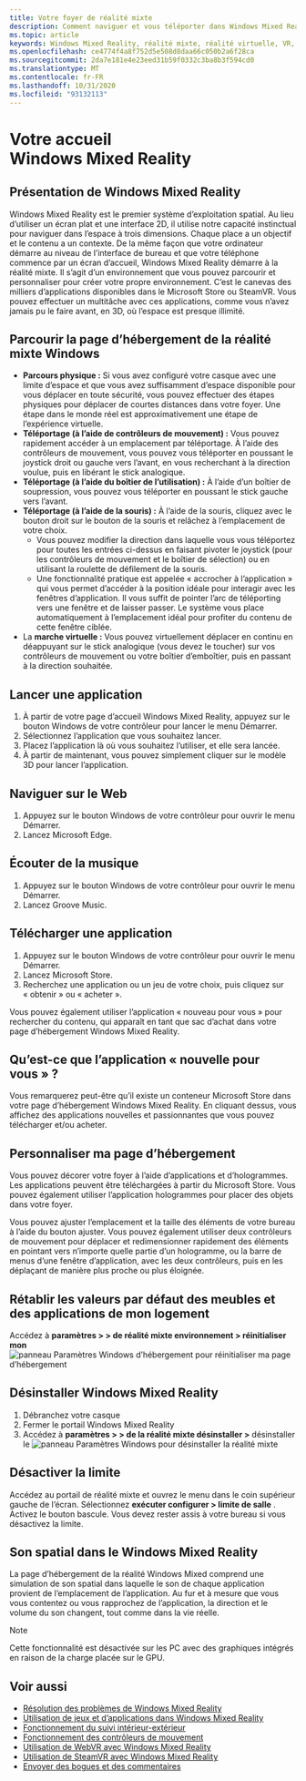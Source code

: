 ```yaml
---
title: Votre foyer de réalité mixte
description: Comment naviguer et vous téléporter dans Windows Mixed Reality, lancer des applications et des jeux, personnaliser la page d’hébergement et modifier les paramètres visuels, audio et vocaux.
ms.topic: article
keywords: Windows Mixed Reality, réalité mixte, réalité virtuelle, VR, MR, famille, naviguer, découvrir, applications, jeux
ms.openlocfilehash: ce4774f4a8f752d5e508d8daa66c050b2a6f28ca
ms.sourcegitcommit: 2da7e181e4e23eed31b59f0332c3ba8b3f594cd0
ms.translationtype: MT
ms.contentlocale: fr-FR
ms.lasthandoff: 10/31/2020
ms.locfileid: "93132113"
---
```

# <a name="your-windows-mixed-reality-home"></a>Votre accueil Windows Mixed Reality

## <a name="what-is-the-windows-mixed-reality-home"></a>Présentation de Windows Mixed Reality

Windows Mixed Reality est le premier système d’exploitation spatial. Au lieu d’utiliser un écran plat et une interface 2D, il utilise notre capacité instinctual pour naviguer dans l’espace à trois dimensions. Chaque place a un objectif et le contenu a un contexte. De la même façon que votre ordinateur démarre au niveau de l’interface de bureau et que votre téléphone commence par un écran d’accueil, Windows Mixed Reality démarre à la réalité mixte. Il s’agit d’un environnement que vous pouvez parcourir et personnaliser pour créer votre propre environnement. C’est le canevas des milliers d’applications disponibles dans le Microsoft Store ou SteamVR. Vous pouvez effectuer un multitâche avec ces applications, comme vous n’avez jamais pu le faire avant, en 3D, où l’espace est presque illimité.

## <a name="move-through-the-windows-mixed-reality-home"></a>Parcourir la page d’hébergement de la réalité mixte Windows

* **Parcours physique :** Si vous avez configuré votre casque avec une limite d’espace et que vous avez suffisamment d’espace disponible pour vous déplacer en toute sécurité, vous pouvez effectuer des étapes physiques pour déplacer de courtes distances dans votre foyer. Une étape dans le monde réel est approximativement une étape de l’expérience virtuelle.
* **Téléportage (à l’aide de contrôleurs de mouvement) :** Vous pouvez rapidement accéder à un emplacement par téléportage. À l’aide des contrôleurs de mouvement, vous pouvez vous téléporter en poussant le joystick droit ou gauche vers l’avant, en vous recherchant à la direction voulue, puis en libérant le stick analogique.
* **Téléportage (à l’aide du boîtier de l’utilisation) :** À l’aide d’un boîtier de soupression, vous pouvez vous téléporter en poussant le stick gauche vers l’avant.
* **Téléportage (à l’aide de la souris) :** À l’aide de la souris, cliquez avec le bouton droit sur le bouton de la souris et relâchez à l’emplacement de votre choix.
  * Vous pouvez modifier la direction dans laquelle vous vous téléportez pour toutes les entrées ci-dessus en faisant pivoter le joystick (pour les contrôleurs de mouvement et le boîtier de sélection) ou en utilisant la roulette de défilement de la souris.
  * Une fonctionnalité pratique est appelée « accrocher à l’application » qui vous permet d’accéder à la position idéale pour interagir avec les fenêtres d’application. Il vous suffit de pointer l’arc de téléporting vers une fenêtre et de laisser passer. Le système vous place automatiquement à l’emplacement idéal pour profiter du contenu de cette fenêtre ciblée.
* La **marche virtuelle :** Vous pouvez virtuellement déplacer en continu en déappuyant sur le stick analogique (vous devez le toucher) sur vos contrôleurs de mouvement ou votre boîtier d’emboîtier, puis en passant à la direction souhaitée.

## <a name="launch-an-app"></a>Lancer une application

1. À partir de votre page d’accueil Windows Mixed Reality, appuyez sur le bouton Windows de votre contrôleur pour lancer le menu Démarrer.
2. Sélectionnez l’application que vous souhaitez lancer.
3. Placez l’application là où vous souhaitez l’utiliser, et elle sera lancée.
4. À partir de maintenant, vous pouvez simplement cliquer sur le modèle 3D pour lancer l’application.

## <a name="browse-the-web"></a>Naviguer sur le Web

1. Appuyez sur le bouton Windows de votre contrôleur pour ouvrir le menu Démarrer.
2. Lancez Microsoft Edge.

## <a name="play-music"></a>Écouter de la musique

1. Appuyez sur le bouton Windows de votre contrôleur pour ouvrir le menu Démarrer.
2. Lancez Groove Music.

## <a name="download-an-app"></a>Télécharger une application

1. Appuyez sur le bouton Windows de votre contrôleur pour ouvrir le menu Démarrer.
2. Lancez Microsoft Store.
3. Recherchez une application ou un jeu de votre choix, puis cliquez sur « obtenir » ou « acheter ».

Vous pouvez également utiliser l’application « nouveau pour vous » pour rechercher du contenu, qui apparaît en tant que sac d’achat dans votre page d’hébergement Windows Mixed Reality.

## <a name="what-is-the-new-for-you-app"></a>Qu’est-ce que l’application « nouvelle pour vous » ?

Vous remarquerez peut-être qu’il existe un conteneur Microsoft Store dans votre page d’hébergement Windows Mixed Reality. En cliquant dessus, vous affichez des applications nouvelles et passionnantes que vous pouvez télécharger et/ou acheter.

## <a name="personalize-my-home"></a>Personnaliser ma page d’hébergement

Vous pouvez décorer votre foyer à l’aide d’applications et d’hologrammes. Les applications peuvent être téléchargées à partir du Microsoft Store. Vous pouvez également utiliser l’application hologrammes pour placer des objets dans votre foyer.

Vous pouvez ajuster l’emplacement et la taille des éléments de votre bureau à l’aide du bouton ajuster. Vous pouvez également utiliser deux contrôleurs de mouvement pour déplacer et redimensionner rapidement des éléments en pointant vers n’importe quelle partie d’un hologramme, ou la barre de menus d’une fenêtre d’application, avec les deux contrôleurs, puis en les déplaçant de manière plus proche ou plus éloignée.

## <a name="reset-my-homes-furniture-and-app-placement-back-to-default"></a>Rétablir les valeurs par défaut des meubles et des applications de mon logement

Accédez à **paramètres > > de réalité mixte environnement > réinitialiser mon** ![ panneau Paramètres Windows d’hébergement pour réinitialiser ma page d’hébergement](images/1050px-environmentreset.png)

## <a name="uninstall-windows-mixed-reality"></a>Désinstaller Windows Mixed Reality

1. Débranchez votre casque
2. Fermer le portail Windows Mixed Reality
3. Accédez à **paramètres > > de la réalité mixte désinstaller >** désinstaller le ![ panneau Paramètres Windows pour désinstaller la réalité mixte](images/1050px-uninstall2.png)

## <a name="turn-off-the-boundary"></a>Désactiver la limite

Accédez au portail de réalité mixte et ouvrez le menu dans le coin supérieur gauche de l’écran. Sélectionnez **exécuter configurer > limite de salle** . Activez le bouton bascule. Vous devez rester assis à votre bureau si vous désactivez la limite.

## <a name="spatial-sound-in-the-windows-mixed-reality-home"></a>Son spatial dans le Windows Mixed Reality

La page d’hébergement de la réalité Windows Mixed comprend une simulation de son spatial dans laquelle le son de chaque application provient de l’emplacement de l’application. Au fur et à mesure que vous vous contentez ou vous rapprochez de l’application, la direction et le volume du son changent, tout comme dans la vie réelle. 

> [!NOTE]
> Cette fonctionnalité est désactivée sur les PC avec des graphiques intégrés en raison de la charge placée sur le GPU.

## <a name="see-also"></a>Voir aussi

* [Résolution des problèmes de Windows Mixed Reality](wmr-setup-faq.md#my-motion-controllers-arent-working)
* [Utilisation de jeux et d’applications dans Windows Mixed Reality](using-games-and-apps-in-windows-mixed-reality.md)
* [Fonctionnement du suivi intérieur-extérieur](tracking-system.md)
* [Fonctionnement des contrôleurs de mouvement](controllers-in-wmr.md)
* [Utilisation de WebVR avec Windows Mixed Reality](webvr.md)
* [Utilisation de SteamVR avec Windows Mixed Reality](using-steamvr-with-windows-mixed-reality.md)
* [Envoyer des bogues et des commentaires](filing-feedback.md)
